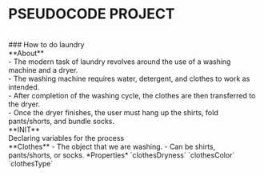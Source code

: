 # PSEUDOCODE PROJECT
<br>
### How to do laundry
<br>
**About**
<br>
- The modern task of laundry revolves around the use of a washing machine and a dryer.
<br>
- The washing machine requires water, detergent, and clothes to work as intended.
<br>
- After completion of the washing cycle, the clothes are then transferred to the dryer.
<br>
- Once the dryer finishes, the user must hang up the shirts, fold pants/shorts, and bundle socks.
<br>
**INIT**
<br>
Declaring variables for the process
<br>
**Clothes**
- The object that we are washing.
- Can be shirts, pants/shorts, or socks.
*Properties*
`clothesDryness`
`clothesColor`
`clothesType`

